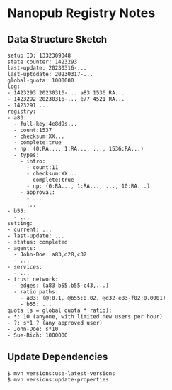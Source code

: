 # Nanopub Registry Notes

## Data Structure Sketch

    setup ID: 1332309348
    state counter: 1423293
    last-update: 20230316-...
    last-uptodate: 20230317-...
    global-quota: 1000000
    log:
    - 1423293 20230316-... a83 1536 RA...
    - 1423292 20230316-... e77 4521 RA...
    - 1423291 ...
    registry:
    - a83:
      - full-key:4e8d9s...
      - count:1537
      - checksum:XX...
      - complete:true
      - np: (0:RA..., 1:RA..., ..., 1536:RA...)
      - types:
        - intro:
          - count:11
          - checksum:XX...
          - complete:true
          - np: (0:RA..., 1:RA..., ..., 10:RA...)
        - approval:
          - ...
        - ... 
    - b55:
      - ...
    setting:
    - current: ...
    - last-update: ...
    - status: completed
    - agents:
      - John-Doe: a83,d28,c32
      - ...
    - services:
      - ...
    - trust network:
      - edges: (a83-b55,b55-c43,...)
      - ratio paths:
        - a83: (@:0.1, @b55:0.02, @d32-e83-f02:0.0001)
        - b55: ...
    quota (s = global quota * ratio):
    - *: 10 (anyone, with limited new users per hour)
    - ?: s*1 ? (any approved user)
    - John-Doe: s*10
    - Sue-Rich: 1000000

## Update Dependencies

    $ mvn versions:use-latest-versions
    $ mvn versions:update-properties

